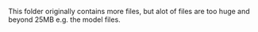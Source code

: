 This folder originally contains more files, but alot of files are too huge and beyond 25MB e.g. the model files.
